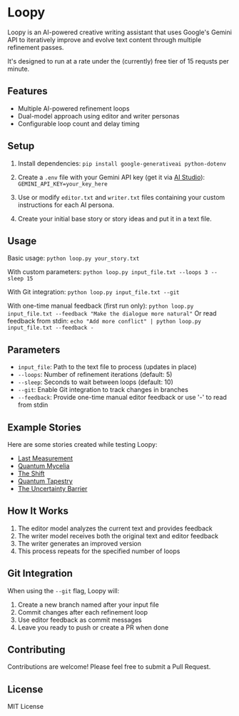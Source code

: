 # Loopy

Loopy is an AI-powered creative writing assistant that uses Google's Gemini API to iteratively improve and evolve text content through multiple refinement passes.

It's designed to run at a rate under the (currently) free tier of 15 requsts per minute.

## Features

- Multiple AI-powered refinement loops
- Dual-model approach using editor and writer personas
- Configurable loop count and delay timing

## Setup

1. Install dependencies:
   `pip install google-generativeai python-dotenv`

2. Create a `.env` file with your Gemini API key (get it via [AI Studio](https://aistudio.google.com/app/apikey)):
   `GEMINI_API_KEY=your_key_here`

3. Use or modify `editor.txt` and `writer.txt` files containing your custom instructions for each AI persona.

4. Create your initial base story or story ideas and put it in a text file.

## Usage

Basic usage:
`python loop.py your_story.txt`

With custom parameters:
`python loop.py input_file.txt --loops 3 --sleep 15`

With Git integration:
`python loop.py input_file.txt --git`

With one-time manual feedback (first run only):
`python loop.py input_file.txt --feedback "Make the dialogue more natural"`
Or read feedback from stdin:
`echo "Add more conflict" | python loop.py input_file.txt --feedback -`

## Parameters

- `input_file`: Path to the text file to process (updates in place)
- `--loops`: Number of refinement iterations (default: 5)
- `--sleep`: Seconds to wait between loops (default: 10)
- `--git`: Enable Git integration to track changes in branches
- `--feedback`: Provide one-time manual editor feedback or use '-' to read from stdin

## Example Stories

Here are some stories created while testing Loopy:

- [Last Measurement](stories/last_measurement_25.txt)
- [Quantum Mycelia](stories/quantum_mycelia_25.txt)
- [The Shift](stories/the_shift_25.txt)
- [Quantum Tapestry](stories/quantum_tapestry_50.txt)
- [The Uncertainty Barrier](stories/uncertainty_barrier.txt)

## How It Works

1. The editor model analyzes the current text and provides feedback
2. The writer model receives both the original text and editor feedback
3. The writer generates an improved version
4. This process repeats for the specified number of loops

## Git Integration

When using the `--git` flag, Loopy will:
1. Create a new branch named after your input file
2. Commit changes after each refinement loop
3. Use editor feedback as commit messages
4. Leave you ready to push or create a PR when done

## Contributing

Contributions are welcome! Please feel free to submit a Pull Request.

## License

MIT License
